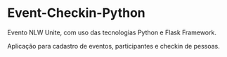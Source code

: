# Event-Checkin-Python
Evento NLW Unite, com uso das tecnologias Python e Flask Framework.

Aplicação para cadastro de eventos, participantes e checkin de pessoas.
